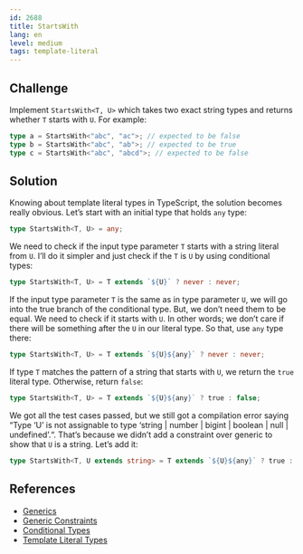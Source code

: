 ```yaml
---
id: 2688
title: StartsWith
lang: en
level: medium
tags: template-literal
---
```


## Challenge

Implement `StartsWith<T, U>` which takes two exact string types and returns whether `T` starts with `U`.
For example:

```typescript
type a = StartsWith<"abc", "ac">; // expected to be false
type b = StartsWith<"abc", "ab">; // expected to be true
type c = StartsWith<"abc", "abcd">; // expected to be false
```

## Solution

Knowing about template literal types in TypeScript, the solution becomes really obvious.
Let’s start with an initial type that holds `any` type:

```typescript
type StartsWith<T, U> = any;
```

We need to check if the input type parameter `T` starts with a string literal from `U`.
I’ll do it simpler and just check if the `T` is `U` by using conditional types:

```typescript
type StartsWith<T, U> = T extends `${U}` ? never : never;
```

If the input type parameter `T` is the same as in type parameter `U`, we will go into the true branch of the conditional type.
But, we don’t need them to be equal.
We need to check if it starts with `U`.
In other words; we don’t care if there will be something after the `U` in our literal type.
So that, use `any` type there:

```typescript
type StartsWith<T, U> = T extends `${U}${any}` ? never : never;
```

If type `T` matches the pattern of a string that starts with `U`, we return the `true` literal type.
Otherwise, return `false`:

```typescript
type StartsWith<T, U> = T extends `${U}${any}` ? true : false;
```

We got all the test cases passed, but we still got a compilation error saying “Type ‘U’ is not assignable to type ‘string | number | bigint | boolean | null | undefined’.“.
That’s because we didn’t add a constraint over generic to show that `U` is a string.
Let’s add it:

```typescript
type StartsWith<T, U extends string> = T extends `${U}${any}` ? true : false;
```

## References

- [Generics](https://www.typescriptlang.org/docs/handbook/2/generics.html)
- [Generic Constraints](https://www.typescriptlang.org/docs/handbook/2/generics.html#generic-constraints)
- [Conditional Types](https://www.typescriptlang.org/docs/handbook/2/conditional-types.html)
- [Template Literal Types](https://www.typescriptlang.org/docs/handbook/2/template-literal-types.html)
